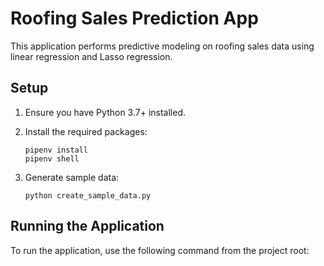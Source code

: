 # Roofing Sales Prediction App

This application performs predictive modeling on roofing sales data using linear regression and Lasso regression.

## Setup

1. Ensure you have Python 3.7+ installed.
2. Install the required packages:

   ```
   pipenv install
   pipenv shell
   ```

3. Generate sample data:

   ```
   python create_sample_data.py
   ```

## Running the Application

To run the application, use the following command from the project root:
